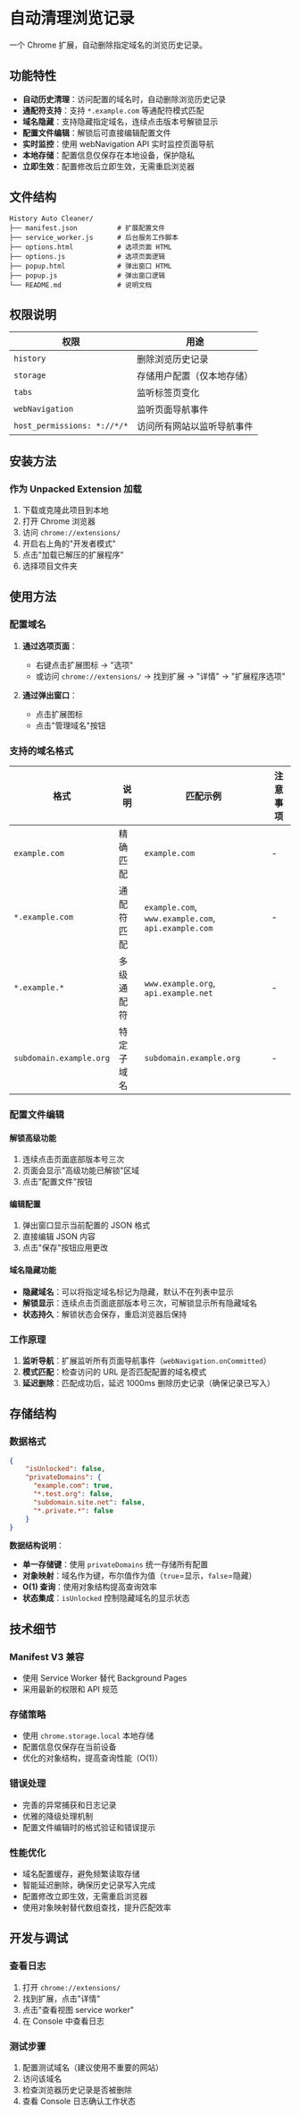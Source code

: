 # 自动清理浏览记录

一个 Chrome 扩展，自动删除指定域名的浏览历史记录。

## 功能特性

- **自动历史清理**：访问配置的域名时，自动删除浏览历史记录  
- **通配符支持**：支持 `*.example.com` 等通配符模式匹配  
- **域名隐藏**：支持隐藏指定域名，连续点击版本号解锁显示  
- **配置文件编辑**：解锁后可直接编辑配置文件  
- **实时监控**：使用 webNavigation API 实时监控页面导航  
- **本地存储**：配置信息仅保存在本地设备，保护隐私  
- **立即生效**：配置修改后立即生效，无需重启浏览器  

## 文件结构

```
History Auto Cleaner/
├── manifest.json          # 扩展配置文件
├── service_worker.js      # 后台服务工作脚本
├── options.html           # 选项页面 HTML
├── options.js             # 选项页面逻辑
├── popup.html             # 弹出窗口 HTML
├── popup.js               # 弹出窗口逻辑
└── README.md              # 说明文档
```

## 权限说明

| 权限 | 用途 |
|------|------|
| `history` | 删除浏览历史记录 |
| `storage` | 存储用户配置（仅本地存储） |
| `tabs` | 监听标签页变化 |
| `webNavigation` | 监听页面导航事件 |
| `host_permissions: *://*/*` | 访问所有网站以监听导航事件 |

## 安装方法

### 作为 Unpacked Extension 加载

1. 下载或克隆此项目到本地
2. 打开 Chrome 浏览器
3. 访问 `chrome://extensions/`
4. 开启右上角的"开发者模式"
5. 点击"加载已解压的扩展程序"
6. 选择项目文件夹

## 使用方法

### 配置域名

1. **通过选项页面**：
   - 右键点击扩展图标 → "选项"
   - 或访问 `chrome://extensions/` → 找到扩展 → "详情" → "扩展程序选项"

2. **通过弹出窗口**：
   - 点击扩展图标
   - 点击"管理域名"按钮

### 支持的域名格式

| 格式 | 说明 | 匹配示例 | 注意事项 |
|------|------|----------|----------|
| `example.com` | 精确匹配 | `example.com` | - |
| `*.example.com` | 通配符匹配 | `example.com`, `www.example.com`, `api.example.com` | - |
| `*.example.*` | 多级通配符 | `www.example.org`, `api.example.net` | - |
| `subdomain.example.org` | 特定子域名 | `subdomain.example.org` | - |

### 配置文件编辑

#### 解锁高级功能
1. 连续点击页面底部版本号三次
2. 页面会显示"高级功能已解锁"区域
3. 点击"配置文件"按钮

#### 编辑配置
1. 弹出窗口显示当前配置的 JSON 格式
2. 直接编辑 JSON 内容
3. 点击"保存"按钮应用更改

#### 域名隐藏功能

- **隐藏域名**：可以将指定域名标记为隐藏，默认不在列表中显示
- **解锁显示**：连续点击页面底部版本号三次，可解锁显示所有隐藏域名
- **状态持久**：解锁状态会保存，重启浏览器后保持

### 工作原理

1. **监听导航**：扩展监听所有页面导航事件（`webNavigation.onCommitted`）
2. **模式匹配**：检查访问的 URL 是否匹配配置的域名模式
3. **延迟删除**：匹配成功后，延迟 1000ms 删除历史记录（确保记录已写入）

## 存储结构

### 数据格式

```json
{
    "isUnlocked": false,
    "privateDomains": {
      "example.com": true,
      "*.test.org": false,
      "subdomain.site.net": false,
      "*.private.*": false
    }
}
```

**数据结构说明**：
- **单一存储键**：使用 `privateDomains` 统一存储所有配置
- **对象映射**：域名作为键，布尔值作为值（`true`=显示，`false`=隐藏）
- **O(1) 查询**：使用对象结构提高查询效率
- **状态集成**：`isUnlocked` 控制隐藏域名的显示状态

## 技术细节

### Manifest V3 兼容
- 使用 Service Worker 替代 Background Pages
- 采用最新的权限和 API 规范

### 存储策略
- 使用 `chrome.storage.local` 本地存储
- 配置信息仅保存在当前设备
- 优化的对象结构，提高查询性能（O(1)）

### 错误处理
- 完善的异常捕获和日志记录
- 优雅的降级处理机制
- 配置文件编辑时的格式验证和错误提示

### 性能优化
- 域名配置缓存，避免频繁读取存储
- 智能延迟删除，确保历史记录写入完成
- 配置修改立即生效，无需重启浏览器
- 使用对象映射替代数组查找，提升匹配效率

## 开发与调试

### 查看日志
1. 打开 `chrome://extensions/`
2. 找到扩展，点击"详情"
3. 点击"查看视图 service worker"
4. 在 Console 中查看日志

### 测试步骤
1. 配置测试域名（建议使用不重要的网站）
2. 访问该域名
3. 检查浏览器历史记录是否被删除
4. 查看 Console 日志确认工作状态